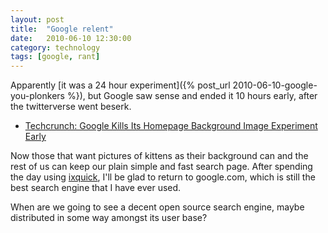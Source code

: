 ```yaml
---
layout: post
title:  "Google relent"
date:   2010-06-10 12:30:00
category: technology
tags: [google, rant]
---
```


Apparently [it was a 24 hour experiment]({% post_url 2010-06-10-google-you-plonkers %}), but Google saw sense and ended it 10 hours early, after the twitterverse went beserk.

   * [Techcrunch: Google Kills Its Homepage Background Image Experiment Early](http://techcrunch.com/2010/06/10/google-kills-its-homepage-background-image-experiment-early/)

<!--more-->

Now those that want pictures of kittens as their background can and the rest of us can keep our plain simple and fast search page.  After spending the day using [ixquick](http://ixquick.com), I'll be glad to return to google.com, which is still the best search engine that I have ever used.

When are we going to see a decent open source search engine, maybe distributed in some way amongst its user base?

